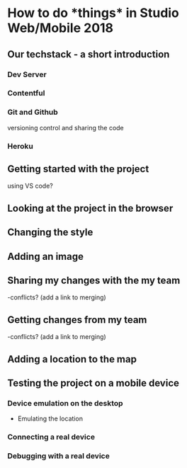 
# How to do \*things\* in Studio Web/Mobile 2018
## Our techstack - a short introduction

### Dev Server

### Contentful
### Git and Github
versioning control and sharing the code
### Heroku

## Getting started with the project
using VS code?

## Looking at the project in the browser

## Changing the style

## Adding an image

## Sharing my changes with the my team
-conflicts? (add a link to merging)

## Getting changes from my team
-conflicts? (add a link to merging)

## Adding a location to the map

## Testing the project on a mobile device
### Device emulation on the desktop
* Emulating the location
### Connecting a real device
### Debugging with a real device



